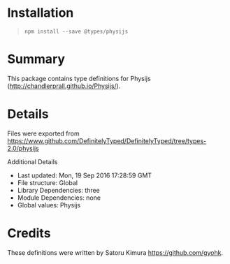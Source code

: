 # Installation
> `npm install --save @types/physijs`

# Summary
This package contains type definitions for Physijs (http://chandlerprall.github.io/Physijs/).

# Details
Files were exported from https://www.github.com/DefinitelyTyped/DefinitelyTyped/tree/types-2.0/physijs

Additional Details
 * Last updated: Mon, 19 Sep 2016 17:28:59 GMT
 * File structure: Global
 * Library Dependencies: three
 * Module Dependencies: none
 * Global values: Physijs

# Credits
These definitions were written by Satoru Kimura <https://github.com/gyohk>.
